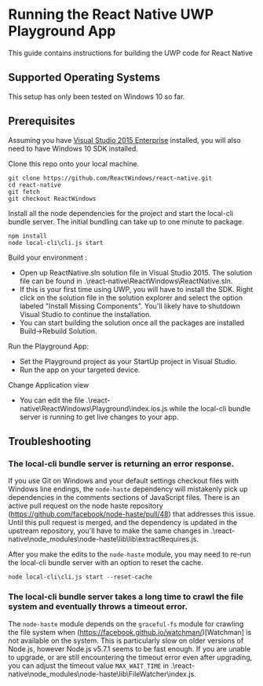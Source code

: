 # Running the React Native UWP Playground App 

This guide contains instructions for building the UWP code for React Native

## Supported Operating Systems

This setup has only been tested on Windows 10 so far.  

## Prerequisites

Assuming you have [Visual Studio 2015 Enterprise](\\products\PUBLIC\Products\Developers) installed, you will also need to have Windows 10 SDK installed. 

Clone this repo onto your local machine.
```
git clone https://github.com/ReactWindows/react-native.git
cd react-native
git fetch
git checkout ReactWindows
```
Install all the node dependencies for the project and start the local-cli bundle server. The initial bundling can take up to one minute to package.
```
npm install
node local-cli\cli.js start
```

Build your environment :

- Open up ReactNative.sln solution file in Visual Studio 2015. The solution file can be found in .\react-native\ReactWindows\ReactNative.sln.
- If this is your first time using UWP, you will have to install the SDK. Right click on the solution file in the solution explorer and select the option labeled "Install Missing Components". You'll likely have to shutdown Visual Studio to continue the installation.
- You can start building the solution once all the packages are installed Build->Rebuild Solution. 

Run the Playground App:

- Set the Playground project as your StartUp project in Visual Studio.
- Run the app on your targeted device.

Change Application view
- You can edit the file .\react-native\ReactWindows\Playground\index.ios.js while the local-cli bundle server is running to get live changes to your app. 

## Troubleshooting

### The local-cli bundle server is returning an error response.

If you use Git on Windows and your default settings checkout files with Windows line endings, the `node-haste` dependency will mistakenly pick up dependencies in the comments sections of JavaScript files. There is an active pull request on the node haste repository (https://github.com/facebook/node-haste/pull/48) that addresses this issue. Until this pull request is merged, and the dependency is updated in the upstream repository, you'll have to make the same changes in .\react-native\node_modules\node-haste\lib\lib\extractRequires.js.

After you make the edits to the `node-haste` module, you may need to re-run the local-cli bundle server with an option to reset the cache.
```
node local-cli\cli.js start --reset-cache
```

### The local-cli bundle server takes a long time to crawl the file system and eventually throws a timeout error.

The `node-haste` module depends on the `graceful-fs` module for crawling the file system when (https://facebook.github.io/watchman/)[Watchman] is not available on the system. This is particularly slow on older versions of Node.js, however Node.js v5.7.1 seems to be fast enough. If you are unable to upgrade, or are still encountering the timeout error even after upgrading, you can adjust the timeout value `MAX_WAIT_TIME` in .\react-native\node_modules\node-haste\lib\FileWatcher\index.js.
